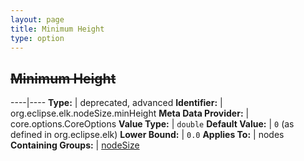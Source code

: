 ```yaml
---
layout: page
title: Minimum Height
type: option
---
```

## ~~Minimum Height~~

----|----
**Type:** | deprecated, advanced
**Identifier:** | org.eclipse.elk.nodeSize.minHeight
**Meta Data Provider:** | core.options.CoreOptions
**Value Type:** | `double`
**Default Value:** | `0` (as defined in org.eclipse.elk)
**Lower Bound:** | `0.0`
**Applies To:** | nodes
**Containing Groups:** | [nodeSize](org-eclipse-elk-nodeSize)
